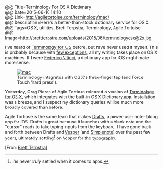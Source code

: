 @@ Title=Terminology For OS X Dictionary  
@@ Date=2015-06-10 14:10  
@@ Link=http://agiletortoise.com/terminology/mac/  
@@ Description=Here's a better-than-stock dictionary service for OS X.  
@@ Tags=OS X, utilities, Brett Terpstra, Terminology, Agile Tortoise  
@@ Image=http://brettterpstra.com/uploads/2015/06/terminologyosx@2x.jpg  

I've heard of [Terminology for iOS][apple] before, but have never used it myself. This is probably because with [few exceptions][theoveranalyzed], all my writing takes place on OS X machines. If I were [Federico Viticci][macstories], a dictionary app for iOS might make more sense.

<figure class="figright">
	<a class="nohover" href="http://brettterpstra.com/uploads/2015/06/terminologyosx@2x.jpg">
		<img class="lazy" data-original="http://brettterpstra.com/uploads/2015/06/terminologyosx@2x.jpg" alt="mac" />
	</a>
	<figcaption>Terminology integrates with OS X's three-finger tap (and Force Touch 'hard press').
	</figcaption>
</figure>

Yesterday, Greg Pierce of Agile Tortiose released a version of [Terminology for OS X][term], which integrates with the built-in OS X Dictionary.app. Installation was a breeze, and I suspect my dictionary queries will be much more broadly covered than before.

Agile Tortiose is the same team that makes [Drafts][dra], a power-user note-taking app for iOS. Drafts is great because it launches with a blank note and the "cursor" ready to take typing inputs from the keyboard. I have gone back and forth between Drafts and [Vesper][ves] (and [Simplenote][simp]) over the past few years, ultimately settling[^se] on Vesper for the [typography][typ]. 

[From [Brett Terpstra][brettterpstra]]

[^se]: I'm never *truly* settled when it comes to apps. 

[apple]: https://itunes.apple.com/us/app/terminology-3-extensible-dictionary/id687798859?at=1l3vx9s
[brettterpstra]: http://brettterpstra.com/2015/06/10/the-terminology-dictionary-for-mac/
[dra]: https://itunes.apple.com/us/app/id905337691?at=1l3vx9s
[macstories]: http://www.macstories.net/stories/ipad-air-2-review-why-the-ipad-became-my-main-computer/
[simp]: https://itunes.apple.com/us/app/simplenote/id289429962?at=1l3vx9s
[term]: http://agiletortoise.com/terminology/mac/
[theoveranalyzed]: http://www.theoveranalyzed.net/2015/3/31/macbookless
[typ]: http://vesperapp.co/blog/how-to-make-a-vesper/
[ves]: https://itunes.apple.com/us/app/vesper/id655895325?at=1l3vx9s